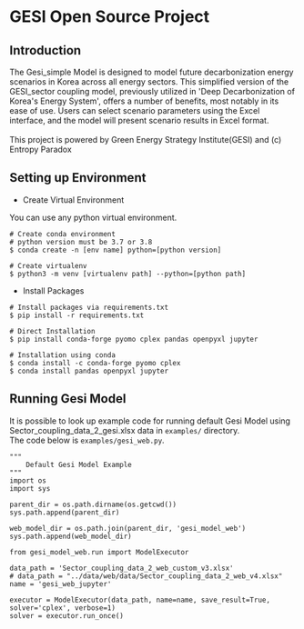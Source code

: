# GESI Open Source Project

## Introduction
The Gesi_simple Model is designed to model future decarbonization energy scenarios in Korea across all energy sectors. This simplified version of the GESI_sector coupling model, previously utilized in 'Deep Decarbonization of Korea's Energy System', offers a number of benefits, most notably in its ease of use. Users can select scenario parameters using the Excel interface, and the model will present scenario results in Excel format. <br>
<br>
This project is powered by Green Energy Strategy Institute(GESI) and (c) Entropy Paradox<br>


## Setting up Environment
- Create Virtual Environment

You can use any python virtual environment.

```
# Create conda environment
# python version must be 3.7 or 3.8
$ conda create -n [env name] python=[python version]

# Create virtualenv
$ python3 -m venv [virtualenv path] --python=[python path]
```

- Install Packages
```
# Install packages via requirements.txt
$ pip install -r requirements.txt

# Direct Installation
$ pip install conda-forge pyomo cplex pandas openpyxl jupyter

# Installation using conda
$ conda install -c conda-forge pyomo cplex 
$ conda install pandas openpyxl jupyter
```

## Running Gesi Model
It is possible to look up example code for running default Gesi Model using Sector_coupling_data_2_gesi.xlsx data in `examples/` directory.<br>
The code below is `examples/gesi_web.py`.

```
"""
    Default Gesi Model Example
"""
import os
import sys

parent_dir = os.path.dirname(os.getcwd())
sys.path.append(parent_dir)

web_model_dir = os.path.join(parent_dir, 'gesi_model_web')
sys.path.append(web_model_dir)

from gesi_model_web.run import ModelExecutor

data_path = 'Sector_coupling_data_2_web_custom_v3.xlsx'
# data_path = "../data/web/data/Sector_coupling_data_2_web_v4.xlsx"
name = 'gesi_web_jupyter'

executor = ModelExecutor(data_path, name=name, save_result=True, solver='cplex', verbose=1)
solver = executor.run_once()
